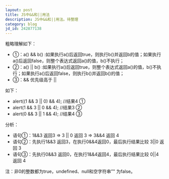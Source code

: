 ```yaml
---
layout: post
title: JS中&&和||用法
description: JS中&&和||用法。待整理
category: blog
jd_id: 242877138
---
```



粗略理解如下：

 - ①：a() && b()
   :如果执行a()后返回true，则执行b()并返回b的值；如果执行a()后返回false，则整个表达式返回a()的值，b()不执行；
 - ②：a() || b()
   :如果执行a()后返回true，则整个表达式返回a()的值，b()不执行；如果执行a()后返回false，则执行b()并返回b()的值；
 - ③：&& 优先级高于 ||

 
如下：　　

 - alert((1 && 3 || 0) && 4); //结果4 ①
 - alert(1 && 3 || 0 && 4);   //结果3 ②
 - alert(0 && 3 || 1 && 4);   //结果4 ③

 
分析：

 - 语句①：1&&3 返回3 => 3 || 0 返回 3 => 3&&4 返回 4
 - 语句②：先执行1&&3 返回3，在执行0&&4返回0，最后执行结果比较 3||0 返回 3
 - 语句③：先执行0&&3 返回0，在执行1&&4返回4，最后执行结果比较 0||4 返回 4

 
注：非0的整数都为true，undefined、null和空字符串”" 为false。
